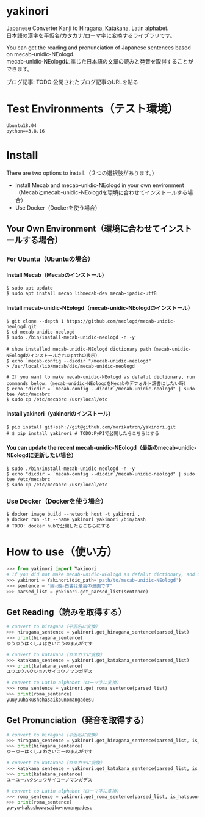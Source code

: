 # yakinori
Japanese Converter Kanji to Hiragana, Katakana, Latin alphabet.  
日本語の漢字を平仮名/カタカナ/ローマ字に変換するライブラリです。  

You can get the reading and pronunciation of Japanese sentences based on mecab-unidic-NEologd.  
mecab-unidic-NEologdに準じた日本語の文章の読みと発音を取得することができます。

ブログ記事: TODO:公開されたブログ記事のURLを貼る

# Test Environments（テスト環境）
```
Ubuntu18.04
python==3.8.16
```

# Install
There are two options to install.（２つの選択肢があります。）
- Install Mecab and mecab-unidic-NEologd in your own environment（Mecabとmecab-unidic-NEologdを環境に合わせてインストールする場合）
- Use Docker（Dockerを使う場合）


## Your Own Environment（環境に合わせてインストールする場合）
### For Ubuntu（Ubuntuの場合）
#### Install Mecab（Mecabのインストール）
```
$ sudo apt update
$ sudo apt install mecab libmecab-dev mecab-ipadic-utf8
```

#### Install mecab-unidic-NEologd（mecab-unidic-NEologdのインストール）
```
$ git clone --depth 1 https://github.com/neologd/mecab-unidic-neologd.git
$ cd mecab-unidic-neologd
$ sudo ./bin/install-mecab-unidic-neologd -n -y

# show installed mecab-unidic-NEologd dictionary path（mecab-unidic-NEologdのインストールされたpathの表示）
$ echo `mecab-config --dicdir`"/mecab-unidic-neologd"
> /usr/local/lib/mecab/dic/mecab-unidic-neologd

# If you want to make mecab-unidic-NEologd as defalut dictionary, run commands below.（mecab-unidic-NEologdをMecabのデフォルト辞書にしたい時）
$ echo "dicdir = `mecab-config --dicdir`/mecab-unidic-neologd" | sudo tee /etc/mecabrc
$ sudo cp /etc/mecabrc /usr/local/etc

```

#### Install yakinori（yakinoriのインストール）
```
$ pip install git+ssh://git@github.com/morikatron/yakinori.git
# $ pip install yakinori # TODO:PyPIで公開したらこちらにする
```

#### You can update the recent mecab-unidic-NEologd（最新のmecab-unidic-NEologdに更新したい場合）
```
$ sudo ./bin/install-mecab-unidic-neologd -n -y
$ echo "dicdir = `mecab-config --dicdir`/mecab-unidic-neologd" | sudo tee /etc/mecabrc
$ sudo cp /etc/mecabrc /usr/local/etc
```

### Use Docker（Dockerを使う場合）
```
$ docker image build --network host -t yakinori .
$ docker run -it --name yakinori yakinori /bin/bash
# TODO: docker hubで公開したらこちらにする
```

# How to use（使い方）
```python
>>> from yakinori import Yakinori
# If you did not make mecab-unidic-NEologd as defalut dictionary, add dic_path.（mecab-unidic-NEologdをMecabのデフォルト辞書にしていない場合はdic_pathを追加してください）
>>> yakinori = Yakinori(dic_path='path/to/mecab-unidic-NEologd') 
>>> sentence = "幽☆遊☆白書は最高の漫画です"
>>> parsed_list = yakinori.get_parsed_list(sentence)
```

## Get Reading（読みを取得する）
```python
# convert to hiragana（平仮名に変換）
>>> hiragana_sentence = yakinori.get_hiragana_sentence(parsed_list)
>>> print(hiragana_sentence)
ゆうゆうはくしょはさいこうのまんがです

# convert to katakana（カタカナに変換）
>>> katakana_sentence = yakinori.get_katakana_sentence(parsed_list)
>>> print(katakana_sentence)
ユウユウハクショハサイコウノマンガデス

# convert to Latin alphabet（ローマ字に変換）
>>> roma_sentence = yakinori.get_roma_sentence(parsed_list)
>>> print(roma_sentence)
yuuyuuhakushohasaikounomangadesu
```

## Get Pronunciation（発音を取得する）
```python
# convert to hiragana（平仮名に変換）
>>> hiragana_sentence = yakinori.get_hiragana_sentence(parsed_list, is_hatsuon=True)
>>> print(hiragana_sentence)
ゆーゆーはくしょわさいこーのまんがです

# convert to katakana（カタカナに変換）
>>> katakana_sentence = yakinori.get_katakana_sentence(parsed_list, is_hatsuon=True)
>>> print(katakana_sentence)
ユーユーハクショワサイコーノマンガデス

# convert to Latin alphabet（ローマ字に変換）
>>> roma_sentence = yakinori.get_roma_sentence(parsed_list, is_hatsuon=True)
>>> print(roma_sentence)
yuｰyuｰhakushowasaikoｰnomangadesu
```

